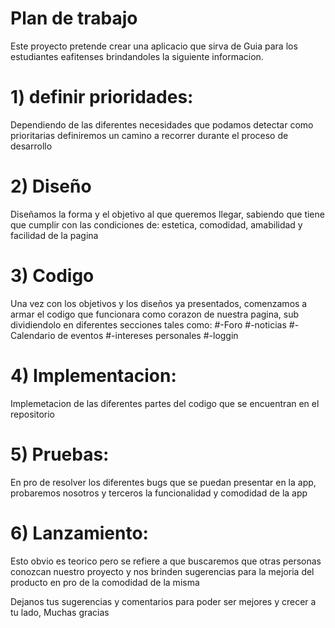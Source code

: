 # Plan de trabajo
Este proyecto pretende crear una aplicacio que sirva de Guia para los estudiantes eafitenses brindandoles la siguiente informacion.

# 1) definir prioridades:
   Dependiendo de las diferentes necesidades que podamos detectar como prioritarias definiremos un camino a recorrer durante el proceso de desarrollo
# 2) Diseño
   Diseñamos la forma y el objetivo al que queremos llegar, sabiendo que tiene que cumplir con las condiciones de: estetica, comodidad, amabilidad y facilidad de la pagina
# 3) Codigo
   Una vez con los objetivos y los diseños ya presentados, comenzamos a armar el codigo que funcionara como corazon de nuestra pagina, sub dividiendolo en diferentes secciones tales como:
     #-Foro
     #-noticias
     #-Calendario de eventos
     #-intereses personales
     #-loggin
# 4) Implementacion:
   Implemetacion de las diferentes partes del codigo que se encuentran en el repositorio
# 5) Pruebas:
   En pro de resolver los diferentes bugs que se puedan presentar en la app, probaremos nosotros y terceros la funcionalidad y comodidad de la app
# 6) Lanzamiento:
  Esto obvio es teorico pero se refiere a que buscaremos que otras personas conozcan nuestro proyecto y nos brinden sugerencias para la mejoria del producto en pro de la comodidad de la misma
  
Dejanos tus sugerencias y comentarios para poder ser mejores y crecer a tu lado, Muchas gracias
   
   
